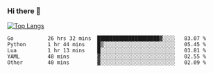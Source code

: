 ### Hi there 👋

<!--
**3Xpl0it3r/3Xpl0it3r** is a ✨ _special_ ✨ repository because its `README.md` (this file) appears on your GitHub profile.

Here are some ideas to get you started:

- 🔭 I’m currently working on ...
- 🌱 I’m currently learning ...
- 👯 I’m looking to collaborate on ...
- 🤔 I’m looking for help with ...
- 💬 Ask me about ...
- 📫 How to reach me: ...
- 😄 Pronouns: ...
- ⚡ Fun fact: ...
-->


[![Top Langs](https://github-readme-stats.vercel.app/api/top-langs/?username=3Xpl0it3r&layout=compact)](https://github.com/3Xpl0it3r/3Xpl0it3r)

<!--START_SECTION:waka-->

```text
Go           26 hrs 32 mins  ████████████████████▓░░░░   83.07 %
Python       1 hr 44 mins    █▒░░░░░░░░░░░░░░░░░░░░░░░   05.45 %
Lua          1 hr 13 mins    █░░░░░░░░░░░░░░░░░░░░░░░░   03.81 %
YAML         48 mins         ▓░░░░░░░░░░░░░░░░░░░░░░░░   02.55 %
Other        40 mins         ▓░░░░░░░░░░░░░░░░░░░░░░░░   02.09 %
```

<!--END_SECTION:waka-->
